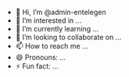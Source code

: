 - 👋 Hi, I’m @admin-entelegen
- 👀 I’m interested in ...
- 🌱 I’m currently learning ...
- 💞️ I’m looking to collaborate on ...
- 📫 How to reach me ...
- 😄 Pronouns: ...
- ⚡ Fun fact: ...

<!---
admin-entelegen/admin-entelegen is a ✨ special ✨ repository because its `README.md` (this file) appears on your GitHub profile.
You can click the Preview link to take a look at your changes.
--->
